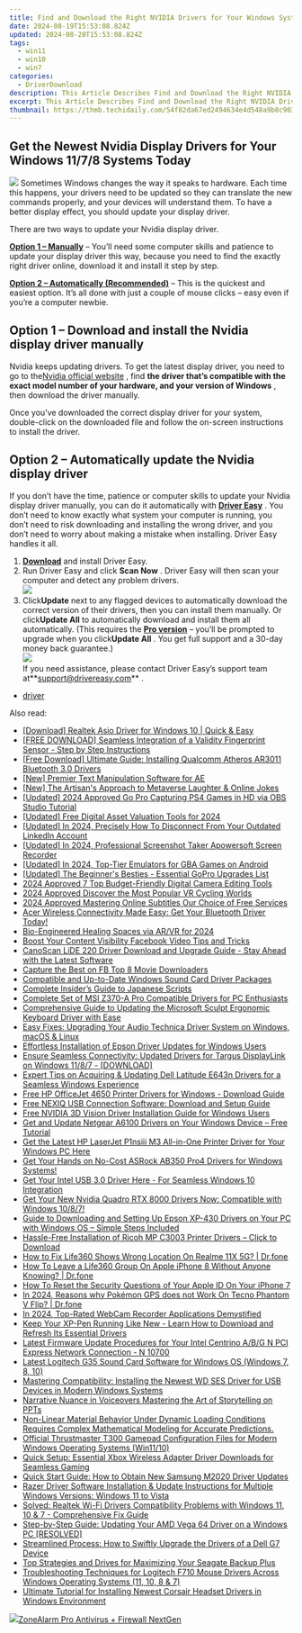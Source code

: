 ```yaml
---
title: Find and Download the Right NVIDIA Drivers for Your Windows System (Windows 10/7/8)
date: 2024-08-19T15:53:08.824Z
updated: 2024-08-20T15:53:08.824Z
tags:
  - win11
  - win10
  - win7
categories:
  - DriverDownload
description: This Article Describes Find and Download the Right NVIDIA Drivers for Your Windows System (Windows 10/7/8)
excerpt: This Article Describes Find and Download the Right NVIDIA Drivers for Your Windows System (Windows 10/7/8)
thumbnail: https://thmb.techidaily.com/54f82da67ed2494634e4d548a9b8c903250bdadd52e7584fcc6f20e9fac55f68.jpg
---
```


## Get the Newest Nvidia Display Drivers for Your Windows 11/7/8 Systems Today

![](https://images.drivereasy.com/wp-content/uploads/2018/08/img_5b7e946a16130-300x190.jpg) Sometimes Windows changes the way it speaks to hardware. Each time this happens, your drivers need to be updated so they can translate the new commands properly, and your devices will understand them. To have a better display effect, you should update your display driver.

There are two ways to update your Nvidia display driver.

[**Option 1 – Manually**](https://tools.techidaily.com/drivereasy/download/) – You’ll need some computer skills and patience to update your display driver this way, because you need to find the exactly right driver online, download it and install it step by step.

[**Option 2 – Automatically (Recommended)**](https://www.drivereasy.com/knowledge/nvidia-display-driver-download-and-install-for-windows/#o2) – This is the quickest and easiest option. It’s all done with just a couple of mouse clicks – easy even if you’re a computer newbie.

## Option 1 – Download and install the Nvidia display driver manually

 Nvidia keeps updating drivers. To get the latest display driver, you need to go to the[Nvidia official website](https://www.nvidia.com/Download/index.aspx?lang=en-us) , find **the driver that’s compatible with the exact model number of your hardware, and your version of Windows** , then download the driver manually.

 Once you’ve downloaded the correct display driver for your system, double-click on the downloaded file and follow the on-screen instructions to install the driver.

## Option 2 – Automatically update the Nvidia display driver

 If you don’t have the time, patience or computer skills to update your Nvidia display driver manually, you can do it automatically with **[Driver Easy](https://tools.techidaily.com/drivereasy/download/)**  . You don’t need to know exactly what system your computer is running, you don’t need to risk downloading and installing the wrong driver, and you don’t need to worry about making a mistake when installing. Driver Easy handles it all.

1. **[Download](https://tools.techidaily.com/drivereasy/download/)**  and install Driver Easy.
2. Run Driver Easy and click **Scan Now** . Driver Easy will then scan your computer and detect any problem drivers.  
![](https://images.drivereasy.com/wp-content/uploads/2018/09/img_5ba09ca3136e1.jpg)
3. Click**Update** next to any flagged devices to automatically download the correct version of their drivers, then you can install them manually. Or click**Update All** to automatically download and install them all automatically. (This requires the **[Pro version](https://tools.techidaily.com/drivereasy/download/)**  – you’ll be prompted to upgrade when you click**Update All** . You get full support and a 30-day money back guarantee.)  
![](https://images.drivereasy.com/wp-content/uploads/2018/09/img_5bacace00b167.jpg)  
 If you need assistance, please contact Driver Easy’s support team at**<support@drivereasy.com>** .

* [driver](https://tools.techidaily.com/drivereasy/download/)

<ins class="adsbygoogle"
     style="display:block"
     data-ad-format="autorelaxed"
     data-ad-client="ca-pub-7571918770474297"
     data-ad-slot="1223367746"></ins>



<ins class="adsbygoogle"
     style="display:block"
     data-ad-client="ca-pub-7571918770474297"
     data-ad-slot="8358498916"
     data-ad-format="auto"
     data-full-width-responsive="true"></ins>

<span class="atpl-alsoreadstyle">Also read:</span>
<div><ul>
<li><a href="https://driver-download.techidaily.com/download-realtek-asio-driver-for-windows-10-quick-and-easy/"><u>[Download] Realtek Asio Driver for Windows 10 | Quick & Easy</u></a></li>
<li><a href="https://driver-download.techidaily.com/free-download-seamless-integration-of-a-validity-fingerprint-sensor-step-by-step-instructions/"><u>[FREE DOWNLOAD] Seamless Integration of a Validity Fingerprint Sensor - Step by Step Instructions</u></a></li>
<li><a href="https://driver-download.techidaily.com/free-download-ultimate-guide-installing-qualcomm-atheros-ar3011-bluetooth-30-drivers/"><u>[Free Download] Ultimate Guide: Installing Qualcomm Atheros AR3011 Bluetooth 3.0 Drivers</u></a></li>
<li><a href="https://extra-support.techidaily.com/new-premier-text-manipulation-software-for-ae/"><u>[New] Premier Text Manipulation Software for AE</u></a></li>
<li><a href="https://some-skills.techidaily.com/new-the-artisans-approach-to-metaverse-laughter-and-online-jokes/"><u>[New] The Artisan's Approach to Metaverse Laughter & Online Jokes</u></a></li>
<li><a href="https://screen-video-capture.techidaily.com/updated-2024-approved-go-pro-capturing-ps4-games-in-hd-via-obs-studio-tutorial/"><u>[Updated] 2024 Approved  Go Pro  Capturing PS4 Games in HD via OBS Studio Tutorial</u></a></li>
<li><a href="https://eaxpv-info.techidaily.com/updated-free-digital-asset-valuation-tools-for-2024/"><u>[Updated] Free Digital Asset Valuation Tools for 2024</u></a></li>
<li><a href="https://fox-http.techidaily.com/updated-in-2024-precisely-how-to-disconnect-from-your-outdated-linkedin-account/"><u>[Updated] In 2024, Precisely How To Disconnect From Your Outdated LinkedIn Account</u></a></li>
<li><a href="https://remote-screen-capture.techidaily.com/updated-in-2024-professional-screenshot-taker-apowersoft-screen-recorder/"><u>[Updated] In 2024, Professional Screenshot Taker  Apowersoft Screen Recorder</u></a></li>
<li><a href="https://screen-sharing-recording.techidaily.com/updated-in-2024-top-tier-emulators-for-gba-games-on-android/"><u>[Updated] In 2024, Top-Tier Emulators for GBA Games on Android</u></a></li>
<li><a href="https://vp-tips.techidaily.com/updated-the-beginners-besties-essential-gopro-upgrades-list/"><u>[Updated] The Beginner's Besties - Essential GoPro Upgrades List</u></a></li>
<li><a href="https://extra-lessons.techidaily.com/2024-approved-7-top-budget-friendly-digital-camera-editing-tools/"><u>2024 Approved  7 Top Budget-Friendly Digital Camera Editing Tools</u></a></li>
<li><a href="https://article-knowledge.techidaily.com/2024-approved-discover-the-most-popular-vr-cycling-worlds/"><u>2024 Approved  Discover the Most Popular VR Cycling Worlds</u></a></li>
<li><a href="https://extra-support.techidaily.com/2024-approved-mastering-online-subtitles-our-choice-of-free-services/"><u>2024 Approved  Mastering Online Subtitles  Our Choice of Free Services</u></a></li>
<li><a href="https://driver-download.techidaily.com/1722973515755-acer-wireless-connectivity-made-easy-get-your-bluetooth-driver-today/"><u>Acer Wireless Connectivity Made Easy: Get Your Bluetooth Driver Today!</u></a></li>
<li><a href="https://fox-friendly.techidaily.com/bio-engineered-healing-spaces-via-arvr-for-2024/"><u>Bio-Engineered Healing Spaces via AR/VR for 2024</u></a></li>
<li><a href="https://facebook-clips.techidaily.com/boost-your-content-visibility-facebook-video-tips-and-tricks/"><u>Boost Your Content Visibility  Facebook Video Tips and Tricks</u></a></li>
<li><a href="https://driver-download.techidaily.com/canoscan-lide-220-driver-download-and-upgrade-guide-stay-ahead-with-the-latest-software/"><u>CanoScan LiDE 220 Driver Download and Upgrade Guide - Stay Ahead with the Latest Software</u></a></li>
<li><a href="https://facebook-video-files.techidaily.com/capture-the-best-on-fb-top-8-movie-downloaders/"><u>Capture the Best on FB  Top 8 Movie Downloaders</u></a></li>
<li><a href="https://driver-download.techidaily.com/compatible-and-up-to-date-windows-sound-card-driver-packages/"><u>Compatible and Up-to-Date Windows Sound Card Driver Packages</u></a></li>
<li><a href="https://mondly-stories.techidaily.com/complete-insiders-guide-to-japanese-scripts/"><u>Complete Insider’s Guide to Japanese Scripts</u></a></li>
<li><a href="https://driver-download.techidaily.com/complete-set-of-msi-z370-a-pro-compatible-drivers-for-pc-enthusiasts/"><u>Complete Set of MSI Z370-A Pro Compatible Drivers for PC Enthusiasts</u></a></li>
<li><a href="https://driver-download.techidaily.com/comprehensive-guide-to-updating-the-microsoft-sculpt-ergonomic-keyboard-driver-with-ease/"><u>Comprehensive Guide to Updating the Microsoft Sculpt Ergonomic Keyboard Driver with Ease</u></a></li>
<li><a href="https://driver-download.techidaily.com/easy-fixes-upgrading-your-audio-technica-driver-system-on-windows-macos-and-linux/"><u>Easy Fixes: Upgrading Your Audio Technica Driver System on Windows, macOS & Linux</u></a></li>
<li><a href="https://driver-download.techidaily.com/effortless-installation-of-epson-driver-updates-for-windows-users/"><u>Effortless Installation of Epson Driver Updates for Windows Users</u></a></li>
<li><a href="https://driver-download.techidaily.com/ensure-seamless-connectivity-updated-drivers-for-targus-displaylink-on-windows-1187-download/"><u>Ensure Seamless Connectivity: Updated Drivers for Targus DisplayLink on Windows 11/8/7 - [DOWNLOAD]</u></a></li>
<li><a href="https://driver-download.techidaily.com/expert-tips-on-acquiring-and-updating-dell-latitude-e643n-drivers-for-a-seamless-windows-experience/"><u>Expert Tips on Acquiring & Updating Dell Latitude E643n Drivers for a Seamless Windows Experience</u></a></li>
<li><a href="https://driver-download.techidaily.com/free-hp-officejet-4650-printer-drivers-for-windows-download-guide/"><u>Free HP OfficeJet 4650 Printer Drivers for Windows - Download Guide</u></a></li>
<li><a href="https://driver-download.techidaily.com/free-nexiq-usb-connection-software-download-and-setup-guide/"><u>Free NEXIQ USB Connection Software: Download and Setup Guide</u></a></li>
<li><a href="https://driver-download.techidaily.com/free-nvidia-3d-vision-driver-installation-guide-for-windows-users/"><u>Free NVIDIA 3D Vision Driver Installation Guide for Windows Users</u></a></li>
<li><a href="https://driver-download.techidaily.com/get-and-update-netgear-a6100-drivers-on-your-windows-device-free-tutorial/"><u>Get and Update Netgear A6100 Drivers on Your Windows Device – Free Tutorial</u></a></li>
<li><a href="https://driver-download.techidaily.com/get-the-latest-hp-laserjet-p1nsiii-m3-all-in-one-printer-driver-for-your-windows-pc-here/"><u>Get the Latest HP LaserJet P1nsiii M3 All-in-One Printer Driver for Your Windows PC Here</u></a></li>
<li><a href="https://driver-download.techidaily.com/get-your-hands-on-no-cost-asrock-ab350-pro4-drivers-for-windows-systems/"><u>Get Your Hands on No-Cost ASRock AB350 Pro4 Drivers for Windows Systems!</u></a></li>
<li><a href="https://driver-download.techidaily.com/get-your-intel-usb-30-driver-here-for-seamless-windows-10-integration/"><u>Get Your Intel USB 3.0 Driver Here - For Seamless Windows 10 Integration</u></a></li>
<li><a href="https://driver-download.techidaily.com/get-your-new-nvidia-quadro-rtx-8000-drivers-now-compatible-with-windows-1087/"><u>Get Your New Nvidia Quadro RTX 8000 Drivers Now: Compatible with Windows 10/8/7!</u></a></li>
<li><a href="https://driver-download.techidaily.com/guide-to-downloading-and-setting-up-epson-xp-430-drivers-on-your-pc-with-windows-os-simple-steps-included/"><u>Guide to Downloading and Setting Up Epson XP-430 Drivers on Your PC with Windows OS – Simple Steps Included</u></a></li>
<li><a href="https://driver-download.techidaily.com/hassle-free-installation-of-ricoh-mp-c3003-printer-drivers-click-to-download/"><u>Hassle-Free Installation of Ricoh MP C3003 Printer Drivers – Click to Download</u></a></li>
<li><a href="https://fake-location.techidaily.com/how-to-fix-life360-shows-wrong-location-on-realme-11x-5g-drfone-by-drfone-virtual-android/"><u>How to Fix Life360 Shows Wrong Location On Realme 11X 5G? | Dr.fone</u></a></li>
<li><a href="https://location-social.techidaily.com/how-to-leave-a-life360-group-on-apple-iphone-8-without-anyone-knowing-drfone-by-drfone-virtual-ios/"><u>How To Leave a Life360 Group On Apple iPhone 8 Without Anyone Knowing? | Dr.fone</u></a></li>
<li><a href="https://apple-account.techidaily.com/how-to-reset-the-security-questions-of-your-apple-id-on-your-iphone-7-by-drfone-ios/"><u>How To Reset the Security Questions of Your Apple ID On Your iPhone 7</u></a></li>
<li><a href="https://android-pokemon-go.techidaily.com/in-2024-reasons-why-pokemon-gps-does-not-work-on-tecno-phantom-v-flip-drfone-by-drfone-virtual-android/"><u>In 2024, Reasons why Pokémon GPS does not Work On Tecno Phantom V Flip? | Dr.fone</u></a></li>
<li><a href="https://visual-screen-recording.techidaily.com/in-2024-top-rated-webcam-recorder-applications-demystified/"><u>In 2024, Top-Rated WebCam Recorder Applications Demystified</u></a></li>
<li><a href="https://driver-download.techidaily.com/keep-your-xp-pen-running-like-new-learn-how-to-download-and-refresh-its-essential-drivers/"><u>Keep Your XP-Pen Running Like New - Learn How to Download and Refresh Its Essential Drivers</u></a></li>
<li><a href="https://driver-download.techidaily.com/latest-firmware-update-procedures-for-your-intel-centrino-abg-n-pci-express-network-connection-n-10700/"><u>Latest Firmware Update Procedures for Your Intel Centrino A/B/G N PCI Express Network Connection - N 10700</u></a></li>
<li><a href="https://driver-download.techidaily.com/latest-logitech-g35-sound-card-software-for-windows-os-windows-7-8-10/"><u>Latest Logitech G35 Sound Card Software for Windows OS (Windows 7, 8, 10)</u></a></li>
<li><a href="https://driver-download.techidaily.com/mastering-compatibility-installing-the-newest-wd-ses-driver-for-usb-devices-in-modern-windows-systems/"><u>Mastering Compatibility: Installing the Newest WD SES Driver for USB Devices in Modern Windows Systems</u></a></li>
<li><a href="https://video-screen-grab.techidaily.com/narrative-nuance-in-voiceovers-mastering-the-art-of-storytelling-on-ppts/"><u>Narrative Nuance in Voiceovers  Mastering the Art of Storytelling on PPTs</u></a></li>
<li><a href="https://driver-download.techidaily.com/non-linear-material-behavior-under-dynamic-loading-conditions-requires-complex-mathematical-modeling-for-accurate-predictions/"><u>Non-Linear Material Behavior Under Dynamic Loading Conditions Requires Complex Mathematical Modeling for Accurate Predictions.</u></a></li>
<li><a href="https://driver-download.techidaily.com/official-thrustmaster-t300-gamepad-configuration-files-for-modern-windows-operating-systems-win1110/"><u>Official Thrustmaster T300 Gamepad Configuration Files for Modern Windows Operating Systems (Win11/10)</u></a></li>
<li><a href="https://driver-download.techidaily.com/quick-setup-essential-xbox-wireless-adapter-driver-downloads-for-seamless-gaming/"><u>Quick Setup: Essential Xbox Wireless Adapter Driver Downloads for Seamless Gaming</u></a></li>
<li><a href="https://driver-download.techidaily.com/quick-start-guide-how-to-obtain-new-samsung-m2020-driver-updates/"><u>Quick Start Guide: How to Obtain New Samsung M2020 Driver Updates</u></a></li>
<li><a href="https://driver-download.techidaily.com/razer-driver-software-installation-and-update-instructions-for-multiple-windows-versions-windows-11-to-vista/"><u>Razer Driver Software Installation & Update Instructions for Multiple Windows Versions: Windows 11 to Vista</u></a></li>
<li><a href="https://driver-download.techidaily.com/solved-realtek-wi-fi-drivers-compatibility-problems-with-windows-11-10-and-7-comprehensive-fix-guide/"><u>Solved: Realtek Wi-Fi Drivers Compatibility Problems with Windows 11, 10 & 7 - Comprehensive Fix Guide</u></a></li>
<li><a href="https://driver-download.techidaily.com/step-by-step-guide-updating-your-amd-vega-64-driver-on-a-windows-pc-resolved/"><u>Step-by-Step Guide: Updating Your AMD Vega 64 Driver on a Windows PC [RESOLVED]</u></a></li>
<li><a href="https://driver-download.techidaily.com/streamlined-process-how-to-swiftly-upgrade-the-drivers-of-a-dell-g7-device/"><u>Streamlined Process: How to Swiftly Upgrade the Drivers of a Dell G7 Device</u></a></li>
<li><a href="https://driver-download.techidaily.com/top-strategies-and-drives-for-maximizing-your-seagate-backup-plus/"><u>Top Strategies and Drives for Maximizing Your Seagate Backup Plus</u></a></li>
<li><a href="https://driver-download.techidaily.com/troubleshooting-techniques-for-logitech-f710-mouse-drivers-across-windows-operating-systems-11-10-8-and-7/"><u>Troubleshooting Techniques for Logitech F710 Mouse Drivers Across Windows Operating Systems (11, 10, 8 & 7)</u></a></li>
<li><a href="https://driver-download.techidaily.com/ultimate-tutorial-for-installing-newest-corsair-headset-drivers-in-windows-environment/"><u>Ultimate Tutorial for Installing Newest Corsair Headset Drivers in Windows Environment</u></a></li>
</ul></div>

<!-- affiliate ads begin -->
<a href="https://estore.zonealarm.com/order/checkout.php?PRODS=38658749&QTY=1&AFFILIATE=108875&CART=1"><img src="https://sc1.checkpoint.com/sc1/za/images/boxes/pa_500.png" border="0">ZoneAlarm Pro Antivirus + Firewall NextGen</a>
<!-- affiliate ads end -->
